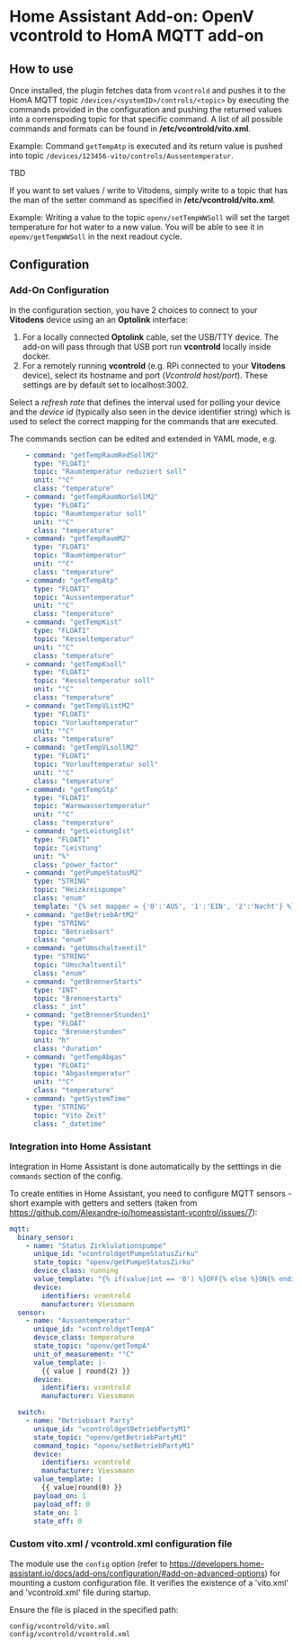 # Home Assistant Add-on: OpenV vcontrold to HomA MQTT add-on

## How to use
Once installed, the plugin fetches data from `vcontrold` and pushes it to the HomA MQTT topic `/devices/<systemID>/controls/<topic>` by executing the commands provided in the configuration and pushing the returned values into a correnspoding topic for that specific command. A list of all possible commands and formats can be found in **/etc/vcontrold/vito.xml**.

Example: Command `getTempAtp` is executed and its return value is pushed into topic `/devices/123456-vito/controls/Aussentemperatur`.

TBD

If you want to set values / write to Vitodens, simply write to a topic that has the man of the setter command as specified in **/etc/vcontrold/vito.xml**.

Example: Writing a value to the topic `openv/setTempWWSoll` will set the target temperature for hot water to a new value. You will be able to see it in `opemv/getTempWWSoll` in the next readout cycle.

## Configuration

### Add-On Configuration
In the configuration section, you have 2 choices to connect to your **Vitodens** device using an an **Optolink** interface:
1. For a locally connected **Optolink** cable, set the USB/TTY device. The add-on will pass through that USB port run **vcontrold** locally inside docker.
2. For a remotely running **vcontrold** (e.g. RPi connected to your **Vitodens** device), select its hostname and port (_Vcontrold host/port_). These settings are by default set to localhost:3002.

Select a _refresh rate_ that defines the interval used for polling your device and the _device id_ (typically also seen in the device identifier string) which is used to select the correct mapping for the commands that are executed.

The commands section can be edited and extended in YAML mode, e.g.
```yaml  commands:
    - command: "getTempRaumRedSollM2"
      type: "FLOAT1"
      topic: "Raumtemperatur reduziert soll"
      unit: "°C"
      class: "temperature"
    - command: "getTempRaumNorSollM2"
      type: "FLOAT1"
      topic: "Raumtemperatur soll"
      unit: "°C"
      class: "temperature"
    - command: "getTempRaumM2"
      type: "FLOAT1"
      topic: "Raumtemperatur"
      unit: "°C"
      class: "temperature"
    - command: "getTempAtp"
      type: "FLOAT1"
      topic: "Aussentemperatur"
      unit: "°C"
      class: "temperature"
    - command: "getTempKist"
      type: "FLOAT1"
      topic: "Kesseltemperatur"
      unit: "°C"
      class: "temperature"
    - command: "getTempKsoll"
      type: "FLOAT1"
      topic: "Kesseltemperatur soll"
      unit: "°C"
      class: "temperature"
    - command: "getTempVListM2"
      type: "FLOAT1"
      topic: "Vorlauftemperatur"
      unit: "°C"
      class: "temperature"
    - command: "getTempVLsollM2"
      type: "FLOAT1"
      topic: "Vorlauftemperatur soll"
      unit: "°C"
      class: "temperature"
    - command: "getTempStp"
      type: "FLOAT1"
      topic: "Warmwassertemperatur"
      unit: "°C"
      class: "temperature"
    - command: "getLeistungIst"
      type: "FLOAT1"
      topic: "Leistung"
      unit: "%"
      class: "power_factor"
    - command: "getPumpeStatusM2"
      type: "STRING"
      topic: "Heizkreispumpe"
      class: "enum"
      template: "{% set mapper = {'0':'AUS', '1':'EIN', '2':'Nacht'} %} {{ mapper[value] if value in mapper else 'Unknown ' + value }}"
    - command: "getBetriebArtM2"
      type: "STRING"
      topic: "Betriebsart"
      class: "enum"
    - command: "getUmschaltventil"
      type: "STRING"
      topic: "Umschaltventil"
      class: "enum"
    - command: "getBrennerStarts"
      type: "INT"
      topic: "Brennerstarts"
      class: "_int"
    - command: "getBrennerStunden1"
      type: "FLOAT"
      topic: "Brennerstunden"
      unit: "h"
      class: "duration"
    - command: "getTempAbgas"
      type: "FLOAT1"
      topic: "Abgastemperatur"
      unit: "°C"
      class: "temperature"
    - command: "getSystemTime"
      type: "STRING"
      topic: "Vito Zeit"
      class: "_datetime"
```

### Integration into Home Assistant
Integration in Home Assistant is done automatically by the setttings in die `commands` section of the config.

To create entities in Home Assistant, you need to configure MQTT sensors - short example with getters and setters (taken from https://github.com/Alexandre-io/homeassistant-vcontrol/issues/7):
```yaml
mqtt:
  binary_sensor:
    - name: "Status Zirklulationspumpe"
      unique_id: "vcontroldgetPumpeStatusZirku"
      state_topic: "openv/getPumpeStatusZirku"
      device_class: running
      value_template: "{% if(value|int == '0') %}OFF{% else %}ON{% endif %}"
      device:
        identifiers: vcontrold
        manufacturer: Viessmann
  sensor:
    - name: "Aussentemperatur"
      unique_id: "vcontroldgetTempA"
      device_class: temperature
      state_topic: "openv/getTempA"
      unit_of_measurement: "°C"
      value_template: |-
        {{ value | round(2) }}
      device:
        identifiers: vcontrold
        manufacturer: Viessmann

  switch:
    - name: "Betriebsart Party"
      unique_id: "vcontroldgetBetriebPartyM1"
      state_topic: "openv/getBetriebPartyM1"
      command_topic: "openv/setBetriebPartyM1"
      device:
        identifiers: vcontrold
        manufacturer: Viessmann
      value_template: | 
        {{ value|round(0) }}
      payload_on: 1
      payload_off: 0
      state_on: 1
      state_off: 0
```
### Custom vito.xml / vcontrold.xml configuration file

The module use the `config` option (refer to https://developers.home-assistant.io/docs/add-ons/configuration/#add-on-advanced-options) for mounting a custom configuration file. It verifies the existence of a 'vito.xml' and 'vcontrold.xml' file during startup.

Ensure the file is placed in the specified path:
```
config/vcontrold/vito.xml
config/vcontrold/vcontrold.xml
```
